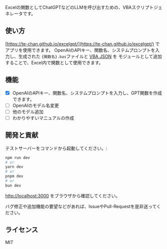 Excelの関数としてChatGPTなどのLLMを呼び出すための、VBAスクリプトジェネレータです。

## 使い方

[https://te-chan.github.io/excelgpt/](https://te-chan.github.io/excelgpt/) でアプリを使用できます。
OpenAIのAPIキー、関数名、システムプロンプトを入力し、生成された `{関数名}.bas`ファイルと [VBA JSON](https://github.com/VBA-tools/VBA-JSON/releases/tag/v2.3.1) を
モジュールとして追加することで、Excel内で関数として使用できます。

## 機能

 - [x] OpenAIのAPIキー、関数名、システムプロンプトを入力し、GPT関数を作成できます。
 - [ ] OpenAIのモデル名変更
 - [ ] 他のモデル追加
 - [ ] わかりやすいマニュアルの作成

## 開発と貢献

テストサーバーをコマンドから起動してください。:

```bash
npm run dev
# or
yarn dev
# or
pnpm dev
# or
bun dev
```

 [http://localhost:3000](http://localhost:3000) をブラウザから確認してください。

バグ修正や追加機能の要望などがあれば、IssueやPull-Requestを是非送ってください。

## ライセンス

MIT 